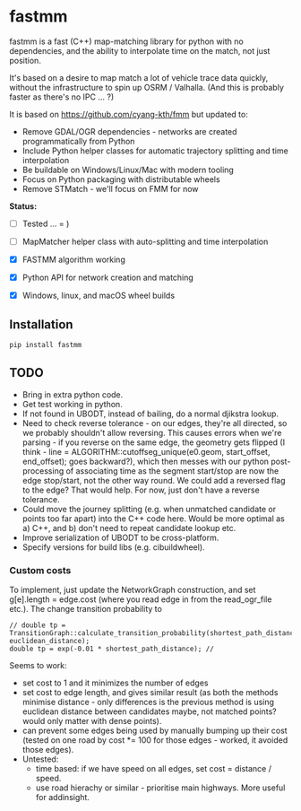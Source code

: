 # fastmm

fastmm is a fast (C++) map-matching library for python with no dependencies, and the ability to interpolate time on the match, not just position.

It's based on a desire to map match a lot of vehicle trace data quickly, without the infrastructure to spin up OSRM / Valhalla. (And this is probably faster as there's no IPC ... ?)

It is based on <https://github.com/cyang-kth/fmm> but updated to:

- Remove GDAL/OGR dependencies - networks are created programmatically from Python
- Include Python helper classes for automatic trajectory splitting and time interpolation
- Be buildable on Windows/Linux/Mac with modern tooling
- Focus on Python packaging with distributable wheels
- Remove STMatch - we'll focus on FMM for now

**Status:**

- [ ] Tested ... = )
- [ ] MapMatcher helper class with auto-splitting and time interpolation
- [x] FASTMM algorithm working
- [x] Python API for network creation and matching
- [x] Windows, linux, and macOS wheel builds


## Installation

```bash
pip install fastmm
```

## TODO

- Bring in extra python code.
- Get test working in python.
- If not found in UBODT, instead of bailing, do a normal djikstra lookup.
- Need to check reverse tolerance - on our edges, they're all directed, so we probably shouldn't allow reversing. This causes errors when we're parsing - if you reverse on the same edge, the geometry gets flipped (I think - line = ALGORITHM::cutoffseg_unique(e0.geom, start_offset, end_offset); goes backward?), which then messes with our python post-processing of associating time as the segment start/stop are now the edge stop/start, not the other way round. We could add a reversed flag to the edge? That would help. For now, just don't have a reverse tolerance.
- Could move the journey splitting (e.g. when unmatched candidate or points too far apart) into the C++ code here. Would be more optimal as a) C++, and b) don't need to repeat candidate lookup etc.
- Improve serialization of UBODT to be cross-platform.
- Specify versions for build libs (e.g. cibuildwheel).

### Custom costs

To implement, just update the NetworkGraph construction, and set g[e].length = edge.cost (where you read edge in from the read_ogr_file etc.). The change transition probability to

```
// double tp = TransitionGraph::calculate_transition_probability(shortest_path_distance, euclidean_distance);
double tp = exp(-0.01 * shortest_path_distance); //
```

 Seems to work:

- set cost to 1 and it minimizes the number of edges
- set cost to edge length, and gives similar result (as both the methods minimise distance - only differences is the previous method is using euclidean distance between candidates maybe, not matched points? would only matter with dense points).
- can prevent some edges being used by manually bumping up their cost (tested on one road by cost *= 100 for those edges - worked, it avoided those edges).
- Untested:
  - time based: if we have speed on all edges, set cost = distance / speed.
  - use road hierachy or similar - prioritise main highways. More useful for addinsight.

